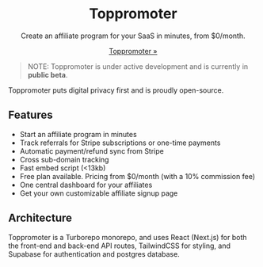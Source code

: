 <h1 align="center">Toppromoter</h1>

<p align="center">Create an affiliate program for your SaaS in minutes, from $0/month.</p>

<p align="center"><a href="https://toppromoter.vercel.app?ref=Github">Toppromoter &raquo;</a></p>

> NOTE: Toppromoter is under active development and is currently in <strong>public beta</strong>.

Toppromoter puts digital privacy first and is proudly open-source. 

## Features

- Start an affiliate program in minutes
- Track referrals for Stripe subscriptions or one-time payments
- Automatic payment/refund sync from Stripe
- Cross sub-domain tracking
- Fast embed script (<13kb)
- Free plan available. Pricing from $0/month (with a 10% commission fee)
- One central dashboard for your affiliates
- Get your own customizable affiliate signup page

## Architecture

Toppromoter is a Turborepo monorepo, and uses React (Next.js) for both the front-end and back-end API routes, TailwindCSS for styling, and Supabase for authentication and postgres database.
